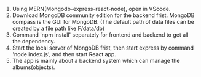 1. Using MERN(Mongodb-express-react-node), open in VScode.
2. Download MongoDB community edition for the backend frist. MongoDB compass is the GUI for MongoDB. (The default path of data files can be created by a file path like F/data/db)
3. Command 'npm install' separately for frontend and backend to get all the dependency.
4. Start the local server of MongoDB frist, then start express by command 'node index.js', and then start React app.
5. The app is mainly about a backend system which can manage the albums(objects).
